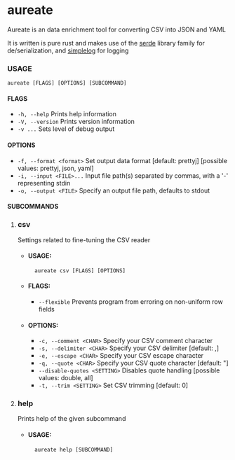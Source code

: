 # aureate

Aureate is an data enrichment tool for converting CSV into JSON and YAML

It is written is pure rust and makes use of the [serde](https://serde.rs/) library family for de/serialization, and [simplelog](https://github.com/Drakulix/simplelog.rs) for logging

### USAGE

    aureate [FLAGS] [OPTIONS] [SUBCOMMAND]

#### FLAGS

* `-h, --help`       Prints help information
* `-V, --version`    Prints version information
* `-v ...`           Sets level of debug output 

#### OPTIONS

* `-f, --format <format>`    Set output data format [default: prettyj]  [possible values: prettyj, json, yaml]
* `-i, --input <FILE>...`    Input file path(s) separated by commas, with a '-' representing stdin
* `-o, --output <FILE>`      Specify an output file path, defaults to stdout

#### SUBCOMMANDS

1. ### csv

    Settings related to fine-tuning the CSV reader

    * #### USAGE:

            aureate csv [FLAGS] [OPTIONS]

    * #### FLAGS:
        * `--flexible`    Prevents program from erroring on non-uniform row fields

    * #### OPTIONS:

        * `-c, --comment <CHAR>`              Specify your CSV comment character
        * `-s, --delimiter <CHAR>`            Specify your CSV delimiter [default: ,]
        * `-e, --escape <CHAR>`               Specify your CSV escape character
        * `-q, --quote <CHAR>`                Specify your CSV quote character [default: "]
        * `--disable-quotes <SETTING>`        Disables quote handling [possible values: double, all]
        * `-t, --trim <SETTING>`              Set CSV trimming [default: 0]

2. ### help

    Prints help of the given subcommand

    * #### USAGE:

            aureate help [SUBCOMMAND]